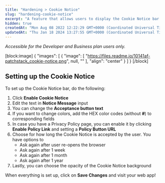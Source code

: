 ```yaml
---
title: "Hardening > Cookie Notice"
slug: "hardening-cookie-notice"
excerpt: "A feature that allows users to display the Cookie Notice bar on the site."
hidden: true
createdAt: "Mon Aug 08 2022 12:22:29 GMT+0000 (Coordinated Universal Time)"
updatedAt: "Thu Jan 18 2024 13:27:55 GMT+0000 (Coordinated Universal Time)"
---
```

_Accessible for the Developer and Business plan users only._

[block:image]
{
  "images": [
    {
      "image": [
        "https://files.readme.io/10141af-patchstack_cookie-notice.png",
        null,
        ""
      ],
      "align": "center"
    }
  ]
}
[/block]


## Setting up the Cookie Notice

To set up the Cookie Notice bar, do the following:

<ol>
<li>Click <b>Enable Cookie Notice</b></li>
<li>Edit the text in <b>Notice Message</b> input</li>
<li>You can change the <b>Acceptance button text</b></li>
<li>If you want to change colors, add the HEX color codes (without <b>#</b>) to corresponding fields</li>
<li>In case you have a Privacy Policy page, you can enable it by clicking <b>Enable Policy Link</b> and setting a <b>Policy Button URL</b></li>
<li>Choose for how long the Cookie Notice is accepted by the user. You have options to 
<ul><li>Ask again after user re-opens the browser</li>
<li>Ask again after 1 week</li>
<li>Ask again after 1 month</li>
<li>Ask again after 1 year</li>
</ul></li>
<li>Lastly, you can choose the opacity of the Cookie Notice background</li></ol>

When everything is set up, click on **Save Changes** and visit your web app!
